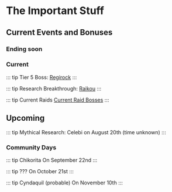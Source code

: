 # The Important Stuff
## Current Events and Bonuses

### Ending soon


### Current
::: tip Tier 5 Boss:
[Regirock](/events/current.html#regirock)
:::

::: tip Research Breakthrough:
[Raikou](/events/current.html#raikou)
:::

::: tip Current Raids
[Current Raid Bosses](/events/current.html#current-raid-bosses)
:::



## Upcoming

::: tip Mythical Research:
Celebi on August 20th (time unknown)
:::

### Community Days
::: tip Chikorita
On September 22nd
:::

::: tip ???
On October 21st
:::

::: tip Cyndaquil (probable)
On November 10th
:::
